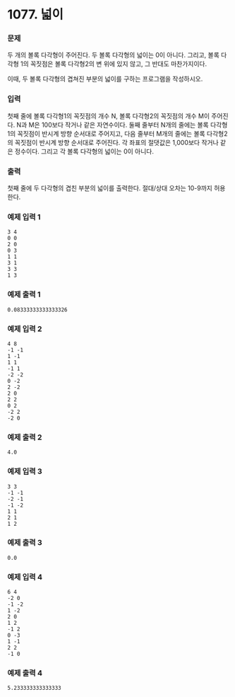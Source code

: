 # 1077. 넓이 

### 문제
두 개의 볼록 다각형이 주어진다. 두 볼록 다각형의 넓이는 0이 아니다. 그리고, 볼록 다각형 1의 꼭짓점은 볼록 다각형2의 변 위에 있지 않고, 그 반대도 마찬가지이다.

이때, 두 볼록 다각형의 겹쳐진 부분의 넓이를 구하는 프로그램을 작성하시오.

### 입력
첫째 줄에 볼록 다각형1의 꼭짓점의 개수 N, 볼록 다각형2의 꼭짓점의 개수 M이 주어진다. N과 M은 100보다 작거나 같은 자연수이다. 둘째 줄부터 N개의 줄에는 볼록 다각형1의 꼭짓점이 반시계 방향 순서대로 주어지고, 다음 줄부터 M개의 줄에는 볼록 다각형2의 꼭짓점이 반시계 방향 순서대로 주어진다. 각 좌표의 절댓값은 1,000보다 작거나 같은 정수이다. 그리고 각 볼록 다각형의 넓이는 0이 아니다.

### 출력
첫째 줄에 두 다각형의 겹친 부분의 넓이를 출력한다. 절대/상대 오차는 10-9까지 허용한다.

### 예제 입력 1 
```
3 4
0 0
2 0
0 3
1 1
3 1
3 3
1 3
```
### 예제 출력 1 
```
0.08333333333333326
```
### 예제 입력 2 
```
4 8
-1 -1
1 -1
1 1
-1 1
-2 -2
0 -2
2 -2
2 0
2 2
0 2
-2 2
-2 0
```
### 예제 출력 2 
```
4.0
```
### 예제 입력 3 
```
3 3
-1 -1
-2 -1
-1 -2
1 1
2 1
1 2
```
### 예제 출력 3 
```
0.0
```
### 예제 입력 4 
```
6 4
-2 0
-1 -2
1 -2
2 0
1 2
-1 2
0 -3
1 -1
2 2
-1 0
```
### 예제 출력 4
```
5.233333333333333
```
